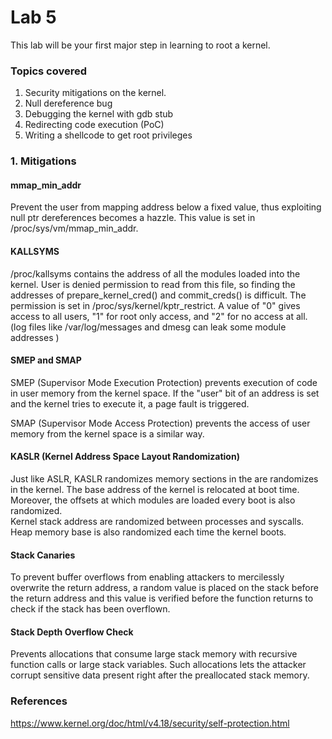 # Lab 5
This lab will be your first major step in learning to root a kernel.

### Topics covered
1. Security mitigations on the kernel.
2. Null dereference bug
3. Debugging the kernel with gdb stub
4. Redirecting code execution (PoC) 	
5. Writing a shellcode to get root privileges

### 1. Mitigations

#### mmap\_min\_addr
Prevent the user from mapping address below a fixed value, thus exploiting null ptr dereferences becomes a hazzle. This value is set in /proc/sys/vm/mmap\_min\_addr. 

#### KALLSYMS 
/proc/kallsyms contains the address of all the modules loaded into the kernel.
User is denied permission to read from this file, so finding the addresses of
prepare\_kernel\_cred() and commit_creds() is difficult. The permission is set
in /proc/sys/kernel/kptr_restrict. A value of "0" gives access to all users, "1"
for root only access, and "2" for no access at all. (log files like /var/log/messages and dmesg can leak some module addresses )

#### SMEP and SMAP
SMEP (Supervisor Mode Execution Protection) prevents execution of code in user memory from the kernel space. If the "user" bit of an address is set and the kernel tries to execute it, a page fault is triggered. 

SMAP (Supervisor Mode Access Protection) prevents the access of user memory from
the kernel space is a similar way.

#### KASLR (Kernel Address Space Layout Randomization)
Just like ASLR, KASLR randomizes memory sections in the are randomizes in the kernel. The base address of the kernel is relocated at boot time. Moreover, the offsets at which modules are loaded every boot is also randomized.  
Kernel stack address are randomized between processes and syscalls.
Heap memory base is also randomized each time the kernel boots.

#### Stack Canaries
To prevent buffer overflows from enabling attackers to mercilessly overwrite the
return address, a random value is placed on the stack before the return address
and this value is verified before the function returns to check if the stack has
been overflown.

#### Stack Depth Overflow Check
Prevents allocations that consume large stack memory with recursive function calls or large stack variables. Such allocations lets the attacker corrupt sensitive data present right after the preallocated stack memory.

### References 

<https://www.kernel.org/doc/html/v4.18/security/self-protection.html>

